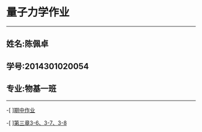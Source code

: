 # 量子力学作业

---

## 姓名:陈佩卓

## 学号:2014301020054

## 专业:物基一班

---

-[ ][期中作业](https://www.zybuluo.com/2014301020054/note/563422)

-[ ][第三章3-6、3-7、3-8](https://www.zybuluo.com/2014301020054/note/564281)
